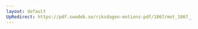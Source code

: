 ```yaml
---
layout: default
UpRedirect: https://pdf.swedeb.se/riksdagen-motions-pdf/1867/mot_1867__fk__00021/mot_1867__fk__00021_005.pdf
---
```

